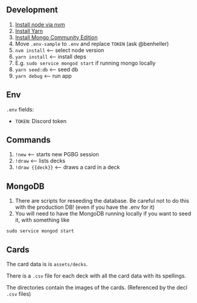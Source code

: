 ## Development

1. [Install node via nvm](https://github.com/nvm-sh/nvm)
1. [Install Yarn](https://classic.yarnpkg.com/en/docs/install)
1. [Install Mongo Community Edition](https://docs.mongodb.com/manual/installation/)
1. Move `.env-sample` to `.env` and replace `TOKEN` (ask @benheller)
1. `nvm install` <-- select node version
1. `yarn install` <-- install deps
1.  E.g. `sudo service mongod start` if running mongo locally
1. `yarn seed:db` <-- seed db
1. `yarn debug` <-- run app

## Env

`.env` fields:

 * `TOKEN`: Discord token

## Commands

1. `!new` <-- starts new PGBG session
1. `!draw` <-- lists decks
1. `!draw {{deck}}` <-- draws a card in a deck

## MongoDB

1. There are scripts for reseeding the database. Be careful not to do this with the production DB! (even if you have the .env for it)
1. You will need to have the MongoDB running locally if you want to seed it, with something like
```
sudo service mongod start
```

## Cards

The card data is is `assets/decks`.

There is a `.csv` file for each deck with all the card data with its spellings.

The directories contain the images of the cards. (Referenced by the decl `.csv` files)
